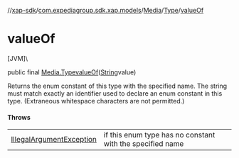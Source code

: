 //[xap-sdk](../../../../index.md)/[com.expediagroup.sdk.xap.models](../../index.md)/[Media](../index.md)/[Type](index.md)/[valueOf](value-of.md)

# valueOf

[JVM]\

public final [Media.Type](index.md)[valueOf](value-of.md)([String](https://docs.oracle.com/javase/8/docs/api/java/lang/String.html)value)

Returns the enum constant of this type with the specified name. The string must match exactly an identifier used to declare an enum constant in this type. (Extraneous whitespace characters are not permitted.)

#### Throws

| | |
|---|---|
| [IllegalArgumentException](https://kotlinlang.org/api/latest/jvm/stdlib/kotlin/-illegal-argument-exception/index.html) | if this enum type has no constant with the specified name |
